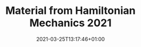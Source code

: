 ---
title: "Material from Hamiltonian Mechanics 2021"
date: 2021-03-25T13:17:46+01:00
tags: []
categories: ["Blog"]
slug:
disqus_identifier:
draft: true
---
